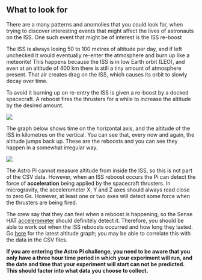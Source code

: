## What to look for

There are a many patterns and anomolies that you could look for, when trying to discover interesting events that might affect the lives of astronauts on the ISS. One such event that might be of interest is the ISS re-boost

The ISS is always losing 50 to 100 metres of altitude per day, and if left unchecked it would eventually re-enter the atmosphere and burn up like a meteorite! This happens because the ISS is in low Earth orbit (LEO), and even at an altitude of 400 km there is still a tiny amount of atmosphere present. That air creates drag on the ISS, which causes its orbit to slowly decay over time.

To avoid it burning up on re-entry the ISS is given a re-boost by a docked spacecraft. A reboost fires the thrusters for a while to increase the altitude by the desired amount.

![](images/reboost_firing.jpg)

The graph below shows time on the horizontal axis, and the altitude of the ISS in kilometres on the vertical. You can see that, every now and again, the altitude jumps back up. These are the reboosts and you can see they happen in a somewhat irregular way.

![](images/ISS_altitude.png)

The Astro Pi cannot measure altitude from inside the ISS, so this is not part of the CSV data. However, when an ISS reboost occurs the Pi can detect the force of **acceleration** being applied by the spacecraft thrusters. In microgravity, the accelerometer X, Y and Z axes should always read close to zero Gs. However, at least one or two axes will detect some force when the thrusters are being fired.

The crew say that they can feel when a reboost is happening, so the Sense HAT [accelerometer](https://github.com/raspberrypilearning/astro-pi-guide/blob/master/sensors/movement.md) should definitely detect it. Therefore, you should be able to work out when the ISS reboosts occurred and how long they lasted. Go [here](http://www.heavens-above.com/IssHeight.aspx) for the latest altitude graph; you may be able to correlate this with the data in the CSV files.

**If you are entering the Astro Pi challenge, you need to be aware that you only have a three hour time period in which your experiment will run, and the date and time that your experiment will start can not be predicted. This should factor into what data you choose to collect.**

